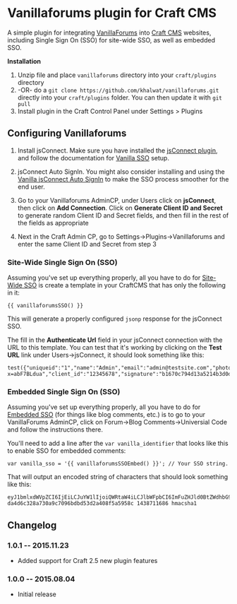 # Vanillaforums plugin for Craft CMS

A simple plugin for integrating [VanillaForums](http://vanillaforums.org/) into [Craft CMS](http://buildwithcraft.com) websites, including Single Sign On (SSO) for site-wide SSO, as well as embedded SSO.

**Installation**

1. Unzip file and place `vanillaforums` directory into your `craft/plugins` directory
2.  -OR- do a `git clone https://github.com/khalwat/vanillaforums.git` directly into your `craft/plugins` folder.  You can then update it with `git pull`
3. Install plugin in the Craft Control Panel under Settings > Plugins

## Configuring Vanillaforums

1. Install jsConnect.  Make sure you have installed the [jsConnect plugin](http://vanillaforums.org/addon/jsconnect-plugin), and follow the documentation for [Vanilla SSO](http://docs.vanillaforums.com/features/sso/) setup.

2. jsConnect Auto SignIn.  You might also consider installing and using the [Vanilla jsConnect Auto SignIn](http://vanillaforums.org/addon/jsconnectautosignin-plugin) to make the SSO process smoother for the end user. 

3. Go to your Vanillaforums AdminCP, under Users click on **jsConnect**, then click on **Add Connection**.  Click on **Generate Client ID and Secret** to generate random Client ID and Secret fields, and then fill in the rest of the fields as appropriate

4. Next in the Craft Admin CP, go to Settings->Plugins->Vanillaforums and enter the same Client ID and Secret from step 3

### Site-Wide Single Sign On (SSO)

Assuming you've set up everything properly, all you have to do for [Site-Wide SSO](https://blog.vanillaforums.com/jsconnect-technical-documentation/) is create a template in your CraftCMS that has only the following in it:

	{{ vanillaforumsSSO() }}

This will generate a properly configured `jsonp` response for the jsConnect SSO.

The fill in the **Authenticate Url** field in your jsConnect connection with the URL to this template.  You can test that it's working by clicking on the **Test URL** link under Users->jsConnect, it should look something like this:

    test({"uniqueid":"1","name":"Admin","email":"admin@testsite.com","photourl":"http:\/\/testsite.com\/cpresources\/userphotos\/admin\/100\/profilepic.jpg?x=abF7BLdua","client_id":"12345678","signature":"b1670c794d13a5214b3d0ddd3d9a2293"})


### Embedded Single Sign On (SSO)

Assuming you've set up everything properly, all you have to do for [Embedded SSO](https://blog.vanillaforums.com/jsconnect-technical-documentation-for-embedded-sso/) (for things like blog comments, etc.) is to go to your VanillaForums AdminCP, click on Forum->Blog Comments->Universial Code and follow the instructions there.

You'll need to add a line after the `var vanilla_identifier` that looks like this to enable SSO for embedded comments:

    var vanilla_sso = '{{ vanillaforumsSSOEmbed() }}'; // Your SSO string.

That will output an encoded string of characters that should look something like this:

    eyJ1bmlxdWVpZCI6IjEiLCJuYW1lIjoiQWRtaW4iLCJlbWFpbCI6ImFuZHJld0BtZWdhbG9tYW5pYWMuY29tIiwicGhvdG91cmwiOiJodHRwOlwvXC9UYXN0eVN0YWtlcy5jb21cL2NwcmVzb3VyY2VzXC91c2VycGhvdG9zXC9hbmRyZXdAbWVnYWxvbWFuaWFjLmNvbVwvMTAwXC9mcmFua19sZy5qcGc/eD1LTVFrMWl0aDciLCJjbGllbnRfaWQiOiIxODY0MjUyMjMwIn0= da4d6c328a730a9c7096bdbd53d2a408f5a5958c 1438711686 hmacsha1


## Changelog

### 1.0.1 -- 2015.11.23

* Added support for Craft 2.5 new plugin features

### 1.0.0 -- 2015.08.04

* Initial release
